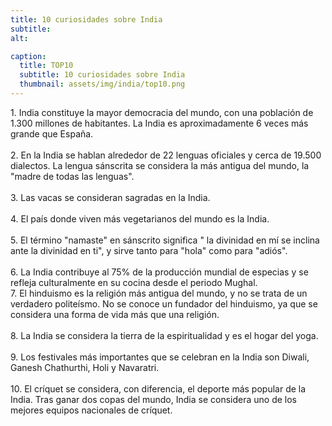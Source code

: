```yaml
---
title: 10 curiosidades sobre India
subtitle: 
alt: 

caption:
  title: TOP10
  subtitle: 10 curiosidades sobre India
  thumbnail: assets/img/india/top10.png
---
```

<div style="text-align: left">
1. India constituye la mayor democracia del mundo, con una población de 1.300 millones de habitantes. La India es aproximadamente 6 veces más grande que España. <br><br>
2. En la India se hablan alrededor de 22 lenguas oficiales y cerca de 19.500 dialectos. La lengua sánscrita se considera la más antigua del mundo, la "madre de todas las lenguas".<br><br>
3. Las vacas se consideran sagradas en la India.<br><br>
4. El país donde viven más vegetarianos del mundo es la India.<br><br>
5. El término "namaste" en sánscrito significa " la divinidad en mí se inclina ante la divinidad en ti", y sirve tanto para "hola" como para "adiós".<br><br>
6. La India contribuye al 75% de la producción mundial de especias y se refleja culturalmente en su cocina desde el periodo Mughal.<br>
7. El hinduismo es la religión más antigua del mundo, y no se trata de un verdadero politeísmo. No se conoce un fundador del hinduismo, ya que se considera una forma de vida más que una religión.<br><br>
8. La India se considera la tierra de la espiritualidad y es el hogar del yoga.<br><br>
9. Los festivales más importantes que se celebran en la India son Diwali, Ganesh Chathurthi, Holi y Navaratri.<br><br>
10. El críquet se considera, con diferencia, el deporte más popular de la India. Tras ganar dos copas del mundo, India se considera uno de los mejores equipos nacionales de críquet.<br><br>
</div>